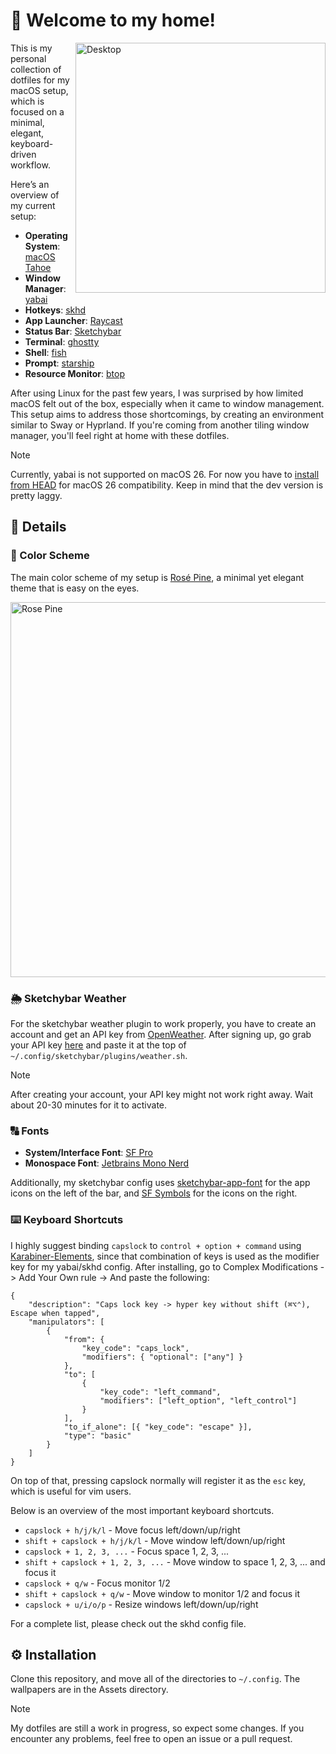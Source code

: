 # 👋 Welcome to my home!

<img src="https://github.com/gloceansh/dotfiles/blob/main/Assets/macOS%20Tahoe%20Rice%20(Dark).png?raw=true" alt="Desktop" align="right" width="400px">

This is my personal collection of dotfiles for my macOS setup, which is focused on a minimal, elegant, keyboard-driven workflow.

Here’s an overview of my current setup:

- **Operating System**: [macOS Tahoe](https://www.apple.com/os/macos/)
- **Window Manager**: [yabai](https://github.com/koekeishiya/yabai)
- **Hotkeys**: [skhd](https://github.com/koekeishiya/skhd)
- **App Launcher**: [Raycast](https://www.raycast.com/)
- **Status Bar**: [Sketchybar](https://github.com/FelixKratz/SketchyBar)
- **Terminal**: [ghostty](https://github.com/mitchellh/ghostty)
- **Shell**: [fish](https://fishshell.com/)
- **Prompt**: [starship](https://starship.rs/)
- **Resource Monitor**: [btop](https://github.com/aristocratos/btop)

After using Linux for the past few years, I was surprised by how limited macOS felt out of the box, especially when it came to window management. This setup aims to address those shortcomings, by creating an environment similar to Sway or Hyprland. If you're coming from another tiling window manager, you'll feel right at home with these dotfiles.

> [!NOTE]
> Currently, yabai is not supported on macOS 26. For now you have to [install from HEAD](https://github.com/koekeishiya/yabai/wiki/Installing-yabai-(from-HEAD)) for macOS 26 compatibility. Keep in mind that the dev version is pretty laggy.

## 🔎 Details

### 🌈 Color Scheme

The main color scheme of my setup is [Rosé Pine](https://rosepinetheme.com/), a minimal yet elegant theme that is easy on the eyes.

<img src="https://github.com/user-attachments/assets/72adc1ee-21c0-4102-afd8-c52f34ff54ba" alt="Rose Pine" width="600px">

### 🌦️ Sketchybar Weather

For the sketchybar weather plugin to work properly, you have to create an account and get an API key from [OpenWeather](https://openweathermap.org/api). After signing up, go grab your API key [here](https://home.openweathermap.org/api_keys) and paste it at the top of `~/.config/sketchybar/plugins/weather.sh`.

> [!NOTE]
> After creating your account, your API key might not work right away. Wait about 20-30 minutes for it to activate.

### 🔠 Fonts

- **System/Interface Font**: [SF Pro](https://developer.apple.com/fonts/)
- **Monospace Font**: [Jetbrains Mono Nerd](https://www.programmingfonts.org/#jetbrainsmono)

Additionally, my sketchybar config uses [sketchybar-app-font](https://github.com/kvndrsslr/sketchybar-app-font) for the app icons on the left of the bar, and [SF Symbols](https://developer.apple.com/sf-symbols/) for the icons on the right.

### ⌨️ Keyboard Shortcuts

I highly suggest binding `capslock` to `control + option + command` using [Karabiner-Elements](https://karabiner-elements.pqrs.org/), since that combination of keys is used as the modifier key for my yabai/skhd config. After installing, go to Complex Modifications -> Add Your Own rule -> And paste the following:
```
{
    "description": "Caps lock key -> hyper key without shift (⌘⌥⌃), Escape when tapped",
    "manipulators": [
        {
            "from": {
                "key_code": "caps_lock",
                "modifiers": { "optional": ["any"] }
            },
            "to": [
                {
                    "key_code": "left_command",
                    "modifiers": ["left_option", "left_control"]
                }
            ],
            "to_if_alone": [{ "key_code": "escape" }],
            "type": "basic"
        }
    ]
}
```

On top of that, pressing capslock normally will register it as the `esc` key, which is useful for vim users.

Below is an overview of the most important keyboard shortcuts.

- `capslock + h/j/k/l` - Move focus left/down/up/right
- `shift + capslock + h/j/k/l` - Move window left/down/up/right
- `capslock + 1, 2, 3, ...` - Focus space 1, 2, 3, ...
- `shift + capslock + 1, 2, 3, ...` - Move window to space 1, 2, 3, ... and focus it
- `capslock + q/w` - Focus monitor 1/2
- `shift + capslock + q/w` - Move window to monitor 1/2 and focus it
- `capslock + u/i/o/p` - Resize windows left/down/up/right

For a complete list, please check out the skhd config file.

## ⚙️ Installation

Clone this repository, and move all of the directories to `~/.config`. The wallpapers are in the Assets directory.

> [!NOTE]
> My dotfiles are still a work in progress, so expect some changes. If you encounter any problems, feel free to open an issue or a pull request.

